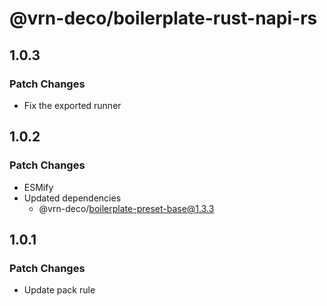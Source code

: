 # @vrn-deco/boilerplate-rust-napi-rs

## 1.0.3

### Patch Changes

- Fix the exported runner

## 1.0.2

### Patch Changes

- ESMify
- Updated dependencies
  - @vrn-deco/boilerplate-preset-base@1.3.3

## 1.0.1

### Patch Changes

- Update pack rule
